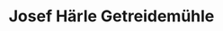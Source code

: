 ---
title: "Josef Härle Getreidemühle"
url: /hohentengen/josef-haerle-getreidemuehle/
shop: Hofladen
---